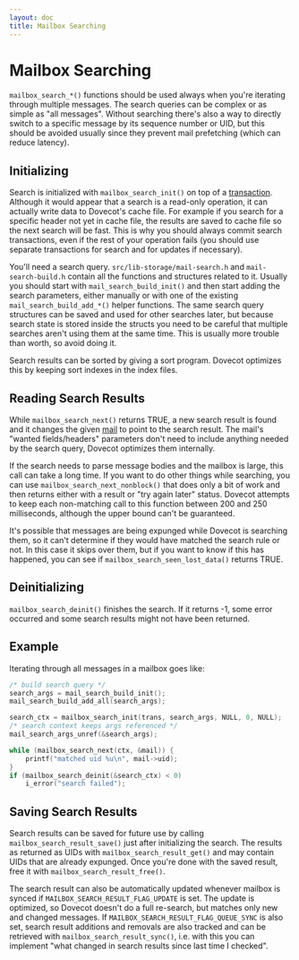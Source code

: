 ```yaml
---
layout: doc
title: Mailbox Searching
---
```


# Mailbox Searching

`mailbox_search_*()` functions should be used always when you're
iterating through multiple messages. The search queries can be complex
or as simple as "all messages". Without searching there's also a way to
directly switch to a specific message by its sequence number or UID, but
this should be avoided usually since they prevent mail prefetching (which can
reduce latency).

## Initializing

Search is initialized with `mailbox_search_init()` on top of a
[transaction](mailbox_transaction).
Although it would appear that a search is a read-only operation, it can
actually write data to Dovecot's cache file. For example if you search
for a specific header not yet in cache file, the results are saved to
cache file so the next search will be fast. This is why you should
always commit search transactions, even if the rest of your operation
fails (you should use separate transactions for search and for updates
if necessary).

You'll need a search query. `src/lib-storage/mail-search.h` and
`mail-search-build.h` contain all the functions and structures related
to it. Usually you should start with `mail_search_build_init()` and
then start adding the search parameters, either manually or with one of
the existing `mail_search_build_add_*()` helper functions. The same
search query structures can be saved and used for other searches later,
but because search state is stored inside the structs you need to be
careful that multiple searches aren't using them at the same time. This
is usually more trouble than worth, so avoid doing it.

Search results can be sorted by giving a sort program. Dovecot optimizes
this by keeping sort indexes in the index files.

## Reading Search Results

While `mailbox_search_next()` returns TRUE, a new search result is
found and it changes the given [mail](mail)
to point to the search result. The mail's "wanted fields/headers"
parameters don't need to include anything needed by the search query,
Dovecot optimizes them internally.

If the search needs to parse message bodies and the mailbox is large,
this call can take a long time. If you want to do other things while
searching, you can use `mailbox_search_next_nonblock()` that does only
a bit of work and then returns either with a result or "try again later"
status. Dovecot attempts to keep each non-matching call to this function
between 200 and 250 milliseconds, although the upper bound can't be
guaranteed.

It's possible that messages are being expunged while Dovecot is
searching them, so it can't determine if they would have matched the
search rule or not. In this case it skips over them, but if you want to
know if this has happened, you can see if
`mailbox_search_seen_lost_data()` returns TRUE.

## Deinitializing

`mailbox_search_deinit()` finishes the search. If it returns -1, some
error occurred and some search results might not have been returned.

## Example

Iterating through all messages in a mailbox goes like:

```c
/* build search query */
search_args = mail_search_build_init();
mail_search_build_add_all(search_args);

search_ctx = mailbox_search_init(trans, search_args, NULL, 0, NULL);
/* search context keeps args referenced */
mail_search_args_unref(&search_args);

while (mailbox_search_next(ctx, &mail)) {
    printf("matched uid %u\n", mail->uid);
}
if (mailbox_search_deinit(&search_ctx) < 0)
    i_error("search failed");
```

## Saving Search Results

Search results can be saved for future use by calling
`mailbox_search_result_save()` just after initializing the search. The
results as returned as UIDs with `mailbox_search_result_get()` and may
contain UIDs that are already expunged. Once you're done with the saved
result, free it with `mailbox_search_result_free()`.

The search result can also be automatically updated whenever mailbox is
synced if `MAILBOX_SEARCH_RESULT_FLAG_UPDATE` is set. The update is
optimized, so Dovecot doesn't do a full re-search, but matches only new
and changed messages. If `MAILBOX_SEARCH_RESULT_FLAG_QUEUE_SYNC` is
also set, search result additions and removals are also tracked and can
be retrieved with `mailbox_search_result_sync()`, i.e. with this you
can implement "what changed in search results since last time I
checked".
